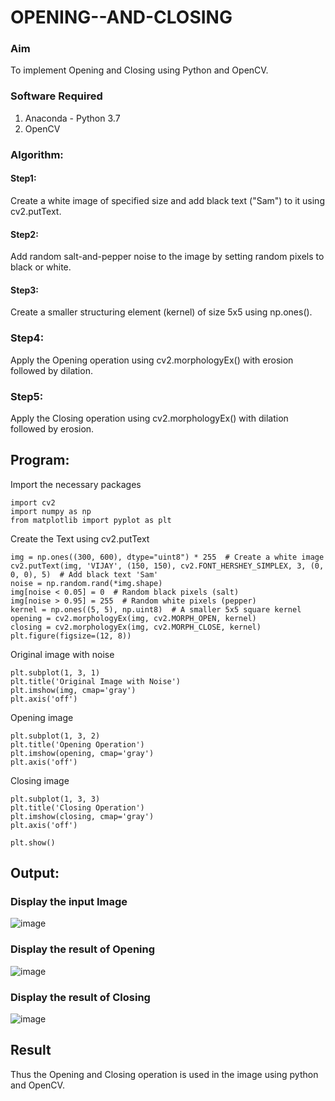 # OPENING--AND-CLOSING
### Aim
To implement Opening and Closing using Python and OpenCV.

### Software Required
1. Anaconda - Python 3.7
2. OpenCV
   
### Algorithm:
#### Step1:
Create a white image of specified size and add black text ("Sam") to it using cv2.putText.
#### Step2:
Add random salt-and-pepper noise to the image by setting random pixels to black or white.
#### Step3:
Create a smaller structuring element (kernel) of size 5x5 using np.ones().
### Step4:
Apply the Opening operation using cv2.morphologyEx() with erosion followed by dilation.
### Step5:
Apply the Closing operation using cv2.morphologyEx() with dilation followed by erosion.

## Program:
Import the necessary packages
```
import cv2
import numpy as np
from matplotlib import pyplot as plt
```
Create the Text using cv2.putText
```
img = np.ones((300, 600), dtype="uint8") * 255  # Create a white image
cv2.putText(img, 'VIJAY', (150, 150), cv2.FONT_HERSHEY_SIMPLEX, 3, (0, 0, 0), 5)  # Add black text 'Sam'
noise = np.random.rand(*img.shape)
img[noise < 0.05] = 0  # Random black pixels (salt)
img[noise > 0.95] = 255  # Random white pixels (pepper)
kernel = np.ones((5, 5), np.uint8)  # A smaller 5x5 square kernel
opening = cv2.morphologyEx(img, cv2.MORPH_OPEN, kernel)
closing = cv2.morphologyEx(img, cv2.MORPH_CLOSE, kernel)
plt.figure(figsize=(12, 8))
```
Original image with noise
```
plt.subplot(1, 3, 1)
plt.title('Original Image with Noise')
plt.imshow(img, cmap='gray')
plt.axis('off')
```
Opening image
```
plt.subplot(1, 3, 2)
plt.title('Opening Operation')
plt.imshow(opening, cmap='gray')
plt.axis('off')
```
Closing image
```
plt.subplot(1, 3, 3)
plt.title('Closing Operation')
plt.imshow(closing, cmap='gray')
plt.axis('off')

plt.show()
```
## Output:
### Display the input Image
![image](https://github.com/user-attachments/assets/6e202899-3c15-4383-a7cb-1816226f0212)
### Display the result of Opening
![image](https://github.com/user-attachments/assets/d7d9ca58-5fb1-4096-9efc-0099feb67aeb)
### Display the result of Closing
![image](https://github.com/user-attachments/assets/50ad5a01-4c34-408c-a8f6-d8f0fcca9e10)

## Result
Thus the Opening and Closing operation is used in the image using python and OpenCV.
